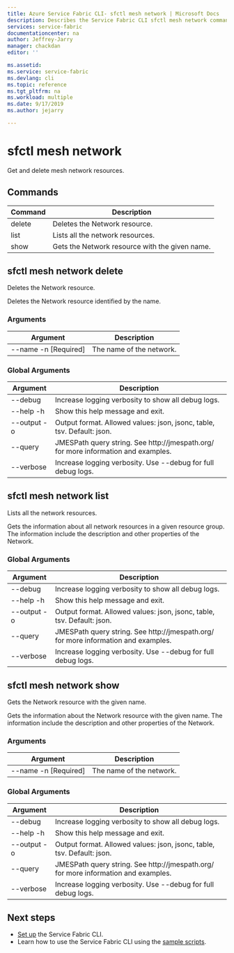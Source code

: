 ```yaml
---
title: Azure Service Fabric CLI- sfctl mesh network | Microsoft Docs
description: Describes the Service Fabric CLI sfctl mesh network commands.
services: service-fabric
documentationcenter: na
author: Jeffrey-Jarry
manager: chackdan
editor: ''

ms.assetid: 
ms.service: service-fabric
ms.devlang: cli
ms.topic: reference
ms.tgt_pltfrm: na
ms.workload: multiple
ms.date: 9/17/2019
ms.author: jejarry

---
```


# sfctl mesh network
Get and delete mesh network resources.

## Commands

|Command|Description|
| --- | --- |
| delete | Deletes the Network resource. |
| list | Lists all the network resources. |
| show | Gets the Network resource with the given name. |

## sfctl mesh network delete
Deletes the Network resource.

Deletes the Network resource identified by the name.

### Arguments

|Argument|Description|
| --- | --- |
| --name -n [Required] | The name of the network. |

### Global Arguments

|Argument|Description|
| --- | --- |
| --debug | Increase logging verbosity to show all debug logs. |
| --help -h | Show this help message and exit. |
| --output -o | Output format.  Allowed values\: json, jsonc, table, tsv.  Default\: json. |
| --query | JMESPath query string. See http\://jmespath.org/ for more information and examples. |
| --verbose | Increase logging verbosity. Use --debug for full debug logs. |

## sfctl mesh network list
Lists all the network resources.

Gets the information about all network resources in a given resource group. The information include the description and other properties of the Network.

### Global Arguments

|Argument|Description|
| --- | --- |
| --debug | Increase logging verbosity to show all debug logs. |
| --help -h | Show this help message and exit. |
| --output -o | Output format.  Allowed values\: json, jsonc, table, tsv.  Default\: json. |
| --query | JMESPath query string. See http\://jmespath.org/ for more information and examples. |
| --verbose | Increase logging verbosity. Use --debug for full debug logs. |

## sfctl mesh network show
Gets the Network resource with the given name.

Gets the information about the Network resource with the given name. The information include the description and other properties of the Network.

### Arguments

|Argument|Description|
| --- | --- |
| --name -n [Required] | The name of the network. |

### Global Arguments

|Argument|Description|
| --- | --- |
| --debug | Increase logging verbosity to show all debug logs. |
| --help -h | Show this help message and exit. |
| --output -o | Output format.  Allowed values\: json, jsonc, table, tsv.  Default\: json. |
| --query | JMESPath query string. See http\://jmespath.org/ for more information and examples. |
| --verbose | Increase logging verbosity. Use --debug for full debug logs. |


## Next steps
- [Set up](service-fabric-cli.md) the Service Fabric CLI.
- Learn how to use the Service Fabric CLI using the [sample scripts](/azure/service-fabric/scripts/sfctl-upgrade-application).